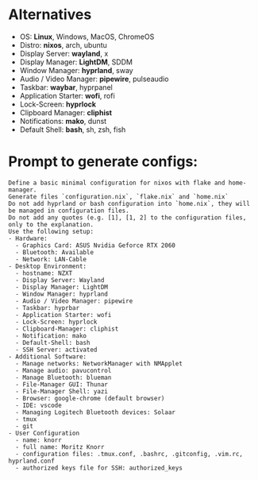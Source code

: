 # Alternatives
- OS: **Linux**, Windows, MacOS, ChromeOS
- Distro: **nixos**, arch, ubuntu
- Display Server: **wayland**, x
- Display Manager: **LightDM**, SDDM
- Window Manager: **hyprland**, sway
- Audio / Video Manager: **pipewire**, pulseaudio
- Taskbar: **waybar**, hyprpanel
- Application Starter: **wofi**, rofi
- Lock-Screen: **hyprlock**
- Clipboard Manager: **cliphist**
- Notifications: **mako**, dunst
- Default Shell: **bash**, sh, zsh, fish
# Prompt to generate configs:
```
Define a basic minimal configuration for nixos with flake and home-manager.
Generate files `configuration.nix`, `flake.nix` and `home.nix`
Do not add hyprland or bash configuration into `home.nix`, they will be managed in configuration files.
Do not add any quotes (e.g. [1], [1, 2] to the configuration files, only to the explanation.
Use the following setup:
- Hardware:
  - Graphics Card: ASUS Nvidia Geforce RTX 2060
  - Bluetooth: Available
  - Network: LAN-Cable
- Desktop Environment:
  - hostname: NZXT
  - Display Server: Wayland
  - Display Manager: LightDM
  - Window Manager: hyprland
  - Audio / Video Manager: pipewire
  - Taskbar: hyprbar
  - Application Starter: wofi
  - Lock-Screen: hyprlock
  - Clipboard-Manager: cliphist
  - Notification: mako
  - Default-Shell: bash
  - SSH Server: activated
- Additional Software:
  - Manage networks: NetworkManager with NMApplet
  - Manage audio: pavucontrol
  - Manage Bluetooth: blueman
  - File-Manager GUI: Thunar
  - File-Manager Shell: yazi
  - Browser: google-chrome (default browser)
  - IDE: vscode
  - Managing Logitech Bluetooth devices: Solaar
  - tmux
  - git
- User Configuration
  - name: knorr
  - full name: Moritz Knorr
  - configuration files: .tmux.conf, .bashrc, .gitconfig, .vim.rc, hyprland.conf
  - authorized keys file for SSH: authorized_keys
```
